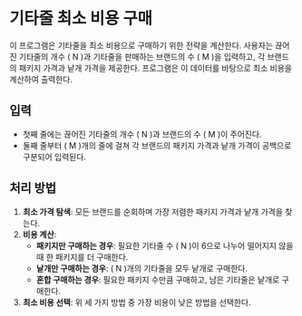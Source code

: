 # 기타줄 최소 비용 구매

이 프로그램은 기타줄을 최소 비용으로 구매하기 위한 전략을 계산한다. 사용자는 끊어진 기타줄의 개수 \( N \)과 기타줄을 판매하는 브랜드의 수 \( M \)을 입력하고, 각 브랜드의 패키지 가격과 낱개 가격을 제공한다. 프로그램은 이 데이터를 바탕으로 최소 비용을 계산하여 출력한다.

## 입력
- 첫째 줄에는 끊어진 기타줄의 개수 \( N \)과 브랜드의 수 \( M \)이 주어진다.
- 둘째 줄부터 \( M \)개의 줄에 걸쳐 각 브랜드의 패키지 가격과 낱개 가격이 공백으로 구분되어 입력된다.

## 처리 방법
1. **최소 가격 탐색**: 모든 브랜드를 순회하며 가장 저렴한 패키지 가격과 낱개 가격을 찾는다.
2. **비용 계산**:
    - **패키지만 구매하는 경우**: 필요한 기타줄 수 \( N \)이 6으로 나누어 떨어지지 않을 때 한 패키지를 더 구매한다.
    - **낱개만 구매하는 경우**: \( N \)개의 기타줄을 모두 낱개로 구매한다.
    - **혼합 구매하는 경우**: 필요한 패키지 수만큼 구매하고, 남은 기타줄은 낱개로 구매한다.
3. **최소 비용 선택**: 위 세 가지 방법 중 가장 비용이 낮은 방법을 선택한다.